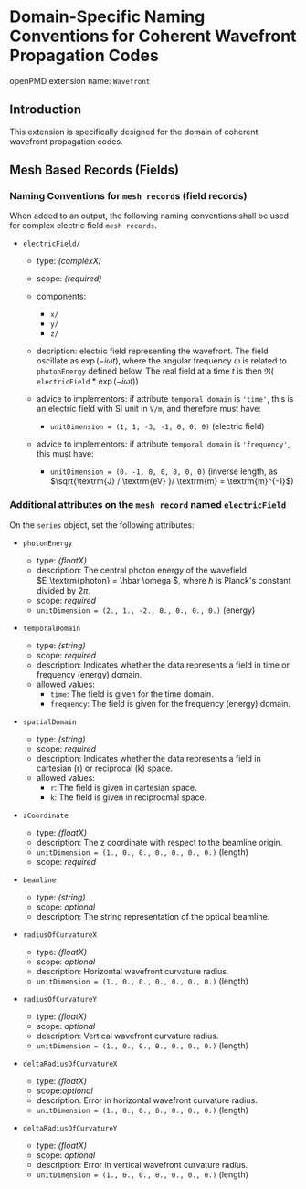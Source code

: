 Domain-Specific Naming Conventions for Coherent Wavefront Propagation Codes
===========================================================================

openPMD extension name: `Wavefront`


Introduction
------------

This extension is specifically designed for the domain of coherent wavefront propagation codes.



Mesh Based Records (Fields)
---------------------------

### Naming Conventions for `mesh record`s (field records)

When added to an output, the following naming conventions shall be used for complex
electric field `mesh records`. 


- `electricField/` 
  - type: *(complexX)*
  - scope: *(required)*  
  - components:
    - `x/` 
    - `y/` 
    - `z/`     
  - decription: electric field representing the wavefront. The field oscillate as $\exp(-i \omega t)$, where the angular frequency $\omega$ is related to `photonEnergy` defined below. The real field at a time $t$ is then $\Re($ `electricField` * $\exp(-i \omega t)$)
  
  - advice to implementors: if attribute `temporal domain` is `'time'`, this is an electric field with SI unit in `V/m`, and therefore must have:
    - `unitDimension = (1, 1, -3, -1, 0, 0, 0)`  (electric field)
  - advice to implementors: if attribute `temporal domain` is `'frequency'`, this must have:
    - `unitDimension = (0. -1, 0, 0, 0, 0, 0)` (inverse length, as $\sqrt{\textrm{J} / \textrm{eV} }/ \textrm{m}  = \textrm{m}^{-1}$)


### Additional attributes on the `mesh record` named `electricField`

On the `series` object, set the following attributes:

  - `photonEnergy`
    - type: *(floatX)* 
    - description: The central photon energy of the wavefield $E_\textrm{photon} = \hbar \omega $, where $\hbar$ is Planck's constant divided by $2\pi$.
    - scope: *required*
    - `unitDimension = (2., 1., -2., 0., 0., 0., 0.)` (energy)


  - `temporalDomain`
    - type: *(string)*
    - scope: *required*
    - description: Indicates whether the data represents a field in time or
      frequency (energy) domain.
    - allowed values:
      - `time`: The field is given for the time domain.
      - `frequency`: The field is given for the frequency (energy) domain.
      
      
  - `spatialDomain`
    - type: *(string)*
    - scope: *required*
    - description: Indicates whether the data represents a field in cartesian
      (r) or reciprocal (k) space.
    - allowed values:
      - `r`: The field is given in cartesian space.
      - `k`: The field is given in reciprocmal space.
      
 
  - `zCoordinate`
    - type: *(floatX)*
    - description: The z coordinate with respect to the beamline origin.
    - `unitDimension = (1., 0., 0., 0., 0., 0., 0.)` (length)
    - scope: *required*      


  - `beamline`
    - type: *(string)*
    - scope: *optional*
    - description: The string representation of the optical beamline.


  - `radiusOfCurvatureX`
    - type: *(floatX)*
    - scope: *optional*
    - description: Horizontal wavefront curvature radius.
    - `unitDimension = (1., 0., 0., 0., 0., 0., 0.)` (length)


  - `radiusOfCurvatureY`
    - type: *(floatX)*
    - scope: *optional*
    - description: Vertical wavefront curvature radius.
    - `unitDimension = (1., 0., 0., 0., 0., 0., 0.)` (length)


  - `deltaRadiusOfCurvatureX`
    - type: *(floatX)*
    - scope:*optional*
    - description: Error in horizontal wavefront curvature radius.
    - `unitDimension = (1., 0., 0., 0., 0., 0., 0.)` (length)


  - `deltaRadiusOfCurvatureY`
    - type: *(floatX)*
    - scope: *optional*
    - description: Error in vertical wavefront curvature radius.
    - `unitDimension = (1., 0., 0., 0., 0., 0., 0.)` (length)



